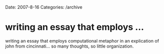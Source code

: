 Date: 2007-8-16
Categories: /archive

# writing an essay that employs …

writing an essay that employs computational metaphor in an explication of john from cincinnati... so many thoughts, so little organization.
